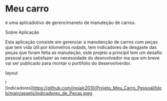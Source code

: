 # Meu carro
é uma aplicadotivo de gerencimaneto de manuteção de carros.

Sobre Aplicação

Esta aplicação consiste em gerenciar a manutenção de carros com peças que tem vida útil por kilometros rodads, tem indicadores de desgaste das peças
que foram feita as manuteção, este projeto a principil tem um desafio pessoal para satisfazer as necessidade do desnvolvedor ma que em breve vai ser 
publicado para montar o portifolio do desenvolverdor.

layout

![indicadores]https://github.com/jnojair2010/Projeto_Meu_Carro_Pessoal/blob/main/assets/indicadores_de_Pecas.jpeg

